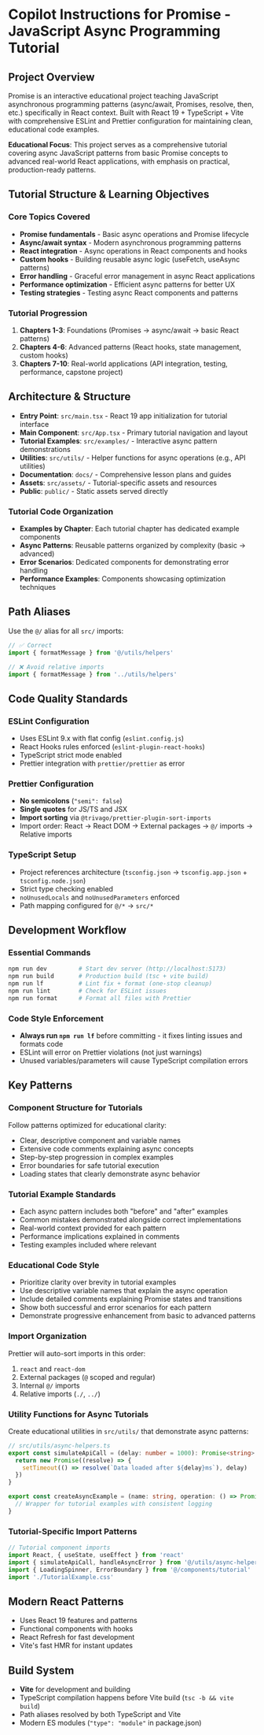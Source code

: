 # Copilot Instructions for Promise - JavaScript Async Programming Tutorial

## Project Overview

Promise is an interactive educational project teaching JavaScript asynchronous programming patterns (async/await, Promises, resolve, then, etc.) specifically in React context. Built with React 19 + TypeScript + Vite with comprehensive ESLint and Prettier configuration for maintaining clean, educational code examples.

**Educational Focus**: This project serves as a comprehensive tutorial covering async JavaScript patterns from basic Promise concepts to advanced real-world React applications, with emphasis on practical, production-ready patterns.

## Tutorial Structure & Learning Objectives

### Core Topics Covered
- **Promise fundamentals** - Basic async operations and Promise lifecycle
- **Async/await syntax** - Modern asynchronous programming patterns
- **React integration** - Async operations in React components and hooks
- **Custom hooks** - Building reusable async logic (useFetch, useAsync patterns)
- **Error handling** - Graceful error management in async React applications
- **Performance optimization** - Efficient async patterns for better UX
- **Testing strategies** - Testing async React components and patterns

### Tutorial Progression
1. **Chapters 1-3**: Foundations (Promises → async/await → basic React patterns)
2. **Chapters 4-6**: Advanced patterns (React hooks, state management, custom hooks)
3. **Chapters 7-10**: Real-world applications (API integration, testing, performance, capstone project)

## Architecture & Structure

- **Entry Point**: `src/main.tsx` - React 19 app initialization for tutorial interface
- **Main Component**: `src/App.tsx` - Primary tutorial navigation and layout
- **Tutorial Examples**: `src/examples/` - Interactive async pattern demonstrations
- **Utilities**: `src/utils/` - Helper functions for async operations (e.g., API utilities)
- **Documentation**: `docs/` - Comprehensive lesson plans and guides
- **Assets**: `src/assets/` - Tutorial-specific assets and resources
- **Public**: `public/` - Static assets served directly

### Tutorial Code Organization
- **Examples by Chapter**: Each tutorial chapter has dedicated example components
- **Async Patterns**: Reusable patterns organized by complexity (basic → advanced)
- **Error Scenarios**: Dedicated components for demonstrating error handling
- **Performance Examples**: Components showcasing optimization techniques

## Path Aliases

Use the `@/` alias for all `src/` imports:
```typescript
// ✅ Correct
import { formatMessage } from '@/utils/helpers'

// ❌ Avoid relative imports
import { formatMessage } from '../utils/helpers'
```

## Code Quality Standards

### ESLint Configuration
- Uses ESLint 9.x with flat config (`eslint.config.js`)
- React Hooks rules enforced (`eslint-plugin-react-hooks`)
- TypeScript strict mode enabled
- Prettier integration with `prettier/prettier` as error

### Prettier Configuration
- **No semicolons** (`"semi": false`)
- **Single quotes** for JS/TS and JSX
- **Import sorting** via `@trivago/prettier-plugin-sort-imports`
- Import order: React → React DOM → External packages → `@/` imports → Relative imports

### TypeScript Setup
- Project references architecture (`tsconfig.json` → `tsconfig.app.json` + `tsconfig.node.json`)
- Strict type checking enabled
- `noUnusedLocals` and `noUnusedParameters` enforced
- Path mapping configured for `@/*` → `src/*`

## Development Workflow

### Essential Commands
```bash
npm run dev         # Start dev server (http://localhost:5173)
npm run build       # Production build (tsc + vite build)
npm run lf          # Lint fix + format (one-stop cleanup)
npm run lint        # Check for ESLint issues
npm run format      # Format all files with Prettier
```

### Code Style Enforcement
- **Always run `npm run lf`** before committing - it fixes linting issues and formats code
- ESLint will error on Prettier violations (not just warnings)
- Unused variables/parameters will cause TypeScript compilation errors

## Key Patterns

### Component Structure for Tutorials
Follow patterns optimized for educational clarity:
- Clear, descriptive component and variable names
- Extensive code comments explaining async concepts
- Step-by-step progression in complex examples
- Error boundaries for safe tutorial execution
- Loading states that clearly demonstrate async behavior

### Tutorial Example Standards
- Each async pattern includes both "before" and "after" examples
- Common mistakes demonstrated alongside correct implementations
- Real-world context provided for each pattern
- Performance implications explained in comments
- Testing examples included where relevant

### Educational Code Style
- Prioritize clarity over brevity in tutorial examples
- Use descriptive variable names that explain the async operation
- Include detailed comments explaining Promise states and transitions
- Show both successful and error scenarios for each pattern
- Demonstrate progressive enhancement from basic to advanced patterns

### Import Organization
Prettier will auto-sort imports in this order:
1. `react` and `react-dom` 
2. External packages (`@` scoped and regular)
3. Internal `@/` imports
4. Relative imports (`./`, `../`)

### Utility Functions for Async Tutorials
Create educational utilities in `src/utils/` that demonstrate async patterns:
```typescript
// src/utils/async-helpers.ts
export const simulateApiCall = (delay: number = 1000): Promise<string> => {
  return new Promise((resolve) => {
    setTimeout(() => resolve(`Data loaded after ${delay}ms`), delay)
  })
}

export const createAsyncExample = (name: string, operation: () => Promise<any>) => {
  // Wrapper for tutorial examples with consistent logging
}
```

### Tutorial-Specific Import Patterns
```typescript
// Tutorial component imports
import React, { useState, useEffect } from 'react'
import { simulateApiCall, handleAsyncError } from '@/utils/async-helpers'
import { LoadingSpinner, ErrorBoundary } from '@/components/tutorial'
import './TutorialExample.css'
```

## Modern React Patterns

- Uses React 19 features and patterns
- Functional components with hooks
- React Refresh for fast development
- Vite's fast HMR for instant updates

## Build System

- **Vite** for development and building
- TypeScript compilation happens before Vite build (`tsc -b && vite build`)
- Path aliases resolved by both TypeScript and Vite
- Modern ES modules (`"type": "module"` in package.json)
